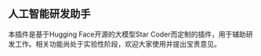 <!-- Plugin description -->

## 人工智能研发助手

本插件是基于Hugging Face开源的大模型Star Coder而定制的插件，用于辅助研发工作。相关功能尚处于实验性阶段，欢迎大家使用并提出宝贵意见。

<!-- Plugin description end -->
